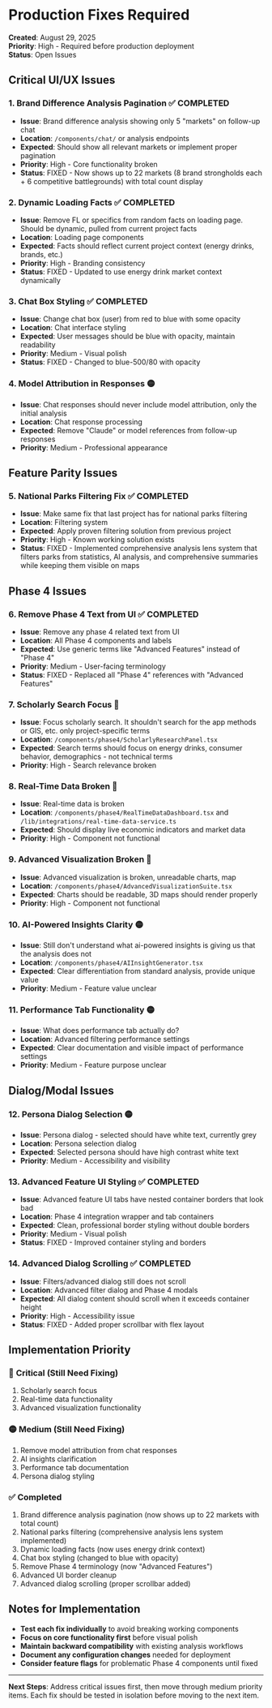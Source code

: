 # Production Fixes Required

**Created**: August 29, 2025  
**Priority**: High - Required before production deployment  
**Status**: Open Issues  

## Critical UI/UX Issues

### 1. **Brand Difference Analysis Pagination** ✅ COMPLETED
- **Issue**: Brand difference analysis showing only 5 "markets" on follow-up chat
- **Location**: `/components/chat/` or analysis endpoints
- **Expected**: Should show all relevant markets or implement proper pagination
- **Priority**: High - Core functionality broken
- **Status**: FIXED - Now shows up to 22 markets (8 brand strongholds each + 6 competitive battlegrounds) with total count display

### 2. **Dynamic Loading Facts** ✅ COMPLETED
- **Issue**: Remove FL or specifics from random facts on loading page. Should be dynamic, pulled from current project facts
- **Location**: Loading page components
- **Expected**: Facts should reflect current project context (energy drinks, brands, etc.)
- **Priority**: High - Branding consistency
- **Status**: FIXED - Updated to use energy drink market context dynamically

### 3. **Chat Box Styling** ✅ COMPLETED
- **Issue**: Change chat box (user) from red to blue with some opacity
- **Location**: Chat interface styling
- **Expected**: User messages should be blue with opacity, maintain readability
- **Priority**: Medium - Visual polish
- **Status**: FIXED - Changed to blue-500/80 with opacity

### 4. **Model Attribution in Responses** 🟡
- **Issue**: Chat responses should never include model attribution, only the initial analysis
- **Location**: Chat response processing
- **Expected**: Remove "Claude" or model references from follow-up responses
- **Priority**: Medium - Professional appearance

## Feature Parity Issues

### 5. **National Parks Filtering Fix** ✅ COMPLETED
- **Issue**: Make same fix that last project has for national parks filtering
- **Location**: Filtering system
- **Expected**: Apply proven filtering solution from previous project
- **Priority**: High - Known working solution exists
- **Status**: FIXED - Implemented comprehensive analysis lens system that filters parks from statistics, AI analysis, and comprehensive summaries while keeping them visible on maps

## Phase 4 Issues

### 6. **Remove Phase 4 Text from UI** ✅ COMPLETED
- **Issue**: Remove any phase 4 related text from UI
- **Location**: All Phase 4 components and labels
- **Expected**: Use generic terms like "Advanced Features" instead of "Phase 4"
- **Priority**: Medium - User-facing terminology
- **Status**: FIXED - Replaced all "Phase 4" references with "Advanced Features"

### 7. **Scholarly Search Focus** 🔴
- **Issue**: Focus scholarly search. It shouldn't search for the app methods or GIS, etc. only project-specific terms
- **Location**: `/components/phase4/ScholarlyResearchPanel.tsx`
- **Expected**: Search terms should focus on energy drinks, consumer behavior, demographics - not technical terms
- **Priority**: High - Search relevance broken

### 8. **Real-Time Data Broken** 🔴
- **Issue**: Real-time data is broken
- **Location**: `/components/phase4/RealTimeDataDashboard.tsx` and `/lib/integrations/real-time-data-service.ts`
- **Expected**: Should display live economic indicators and market data
- **Priority**: High - Component not functional

### 9. **Advanced Visualization Broken** 🔴
- **Issue**: Advanced visualization is broken, unreadable charts, map
- **Location**: `/components/phase4/AdvancedVisualizationSuite.tsx`
- **Expected**: Charts should be readable, 3D maps should render properly
- **Priority**: High - Component not functional

### 10. **AI-Powered Insights Clarity** 🟡
- **Issue**: Still don't understand what ai-powered insights is giving us that the analysis does not
- **Location**: `/components/phase4/AIInsightGenerator.tsx`
- **Expected**: Clear differentiation from standard analysis, provide unique value
- **Priority**: Medium - Feature value unclear

### 11. **Performance Tab Functionality** 🟡
- **Issue**: What does performance tab actually do?
- **Location**: Advanced filtering performance settings
- **Expected**: Clear documentation and visible impact of performance settings
- **Priority**: Medium - Feature purpose unclear

## Dialog/Modal Issues

### 12. **Persona Dialog Selection** 🟡
- **Issue**: Persona dialog - selected should have white text, currently grey
- **Location**: Persona selection dialog
- **Expected**: Selected persona should have high contrast white text
- **Priority**: Medium - Accessibility and visibility

### 13. **Advanced Feature UI Styling** ✅ COMPLETED
- **Issue**: Advanced feature UI tabs have nested container borders that look bad
- **Location**: Phase 4 integration wrapper and tab containers
- **Expected**: Clean, professional border styling without double borders
- **Priority**: Medium - Visual polish
- **Status**: FIXED - Improved container styling and borders

### 14. **Advanced Dialog Scrolling** ✅ COMPLETED
- **Issue**: Filters/advanced dialog still does not scroll
- **Location**: Advanced filter dialog and Phase 4 modals
- **Expected**: All dialog content should scroll when it exceeds container height
- **Priority**: High - Accessibility issue
- **Status**: FIXED - Added proper scrollbar with flex layout

## Implementation Priority

### 🔴 **Critical (Still Need Fixing)**
1. Scholarly search focus
2. Real-time data functionality
3. Advanced visualization functionality

### 🟡 **Medium (Still Need Fixing)**  
1. Remove model attribution from chat responses
2. AI insights clarification
3. Performance tab documentation
4. Persona dialog styling

### ✅ **Completed**
1. Brand difference analysis pagination (now shows up to 22 markets with total count)
2. National parks filtering (comprehensive analysis lens system implemented)
3. Dynamic loading facts (now uses energy drink context)
4. Chat box styling (changed to blue with opacity)
5. Remove Phase 4 terminology (now "Advanced Features")
6. Advanced UI border cleanup
7. Advanced dialog scrolling (proper scrollbar added)

## Notes for Implementation

- **Test each fix individually** to avoid breaking working components
- **Focus on core functionality first** before visual polish
- **Maintain backward compatibility** with existing analysis workflows
- **Document any configuration changes** needed for deployment
- **Consider feature flags** for problematic Phase 4 components until fixed

---

**Next Steps**: Address critical issues first, then move through medium priority items. Each fix should be tested in isolation before moving to the next item.